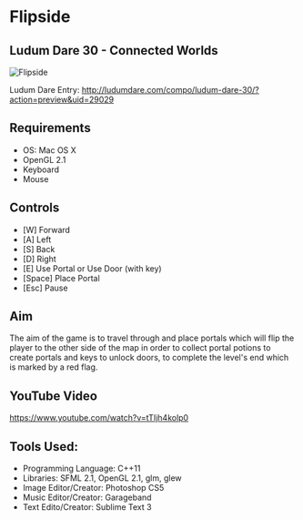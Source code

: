 # Flipside
## Ludum Dare 30 - Connected Worlds

![Flipside](http://ludumdare.com/compo/wp-content/compo2/375043/29029-shot0.png)

Ludum Dare Entry: http://ludumdare.com/compo/ludum-dare-30/?action=preview&uid=29029

## Requirements
* OS: Mac OS X
* OpenGL 2.1
* Keyboard
* Mouse

## Controls
* [W] Forward 
* [A] Left 
* [S] Back 
* [D] Right 
* [E] Use Portal or Use Door (with key) 
* [Space] Place Portal 
* [Esc] Pause 

## Aim
The aim of the game is to travel through and place portals which will flip the player to the other side of the map in order to collect portal potions to create portals and keys to unlock doors, to complete the level's end which is marked by a red flag. 

## YouTube Video
https://www.youtube.com/watch?v=tTIjh4kolp0 

## Tools Used: 
* Programming Language: C++11 
* Libraries: SFML 2.1, OpenGL 2.1, glm, glew 
* Image Editor/Creator: Photoshop CS5 
* Music Editor/Creator: Garageband 
* Text Edito/Creator: Sublime Text 3
